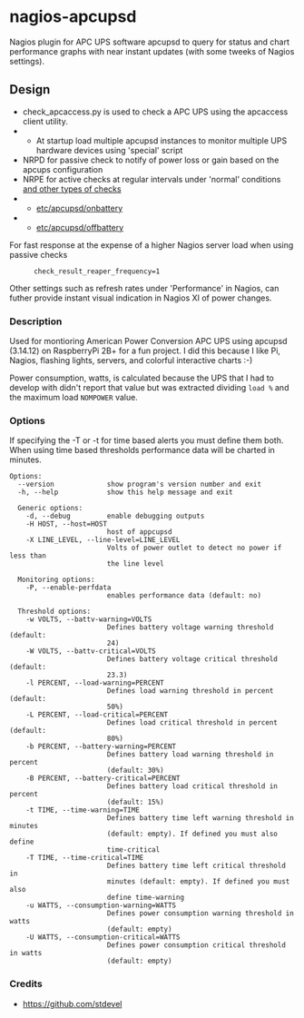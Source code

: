 # nagios-apcupsd
Nagios plugin for APC UPS software apcupsd to query for status and chart performance graphs with near instant updates (with some tweeks of Nagios settings).

## Design

* check_apcaccess.py is used to check a APC UPS using the apcaccess client utility.
* * At startup load multiple apcupsd instances to monitor multiple UPS hardware devices using 'special' script
* NRPD for passive check to notify of power loss or gain based on the apcups configuration
* NRPE for active checks at regular intervals under 'normal' conditions [and other types of checks](https://github.com/HireChrisJohnston/nagios-plugins)
* * [etc/apcupsd/onbattery](etc/apcupsd/onbattery)
* * [etc/apcupsd/offbattery](etc/apcupsd/offbattery) 

For fast response at the expense of a higher Nagios server load when using passive checks
~~~
      check_result_reaper_frequency=1
~~~
Other settings such as refresh rates under 'Performance' in Nagios, can futher provide instant visual indication in Nagios XI of power changes.


### Description
Used for montioring American Power Conversion APC UPS using apcupsd (3.14.12) on RaspberryPi 2B+ for a fun project. I did this because I like Pi, Nagios, flashing lights, servers, and colorful interactive charts :-) 

Power consumption, watts, is calculated because the UPS that I had to develop with didn't report that value but was extracted dividing `load %` and the maximum load `NOMPOWER` value.

### Options

If specifying the -T or -t  for time based alerts you must define them both. When using time based thresholds performance data will be charted in minutes.

~~~
Options:
  --version             show program's version number and exit
  -h, --help            show this help message and exit

  Generic options:
    -d, --debug         enable debugging outputs
    -H HOST, --host=HOST
                        host of appcupsd
    -X LINE_LEVEL, --line-level=LINE_LEVEL
                        Volts of power outlet to detect no power if less than
                        the line level

  Monitoring options:
    -P, --enable-perfdata
                        enables performance data (default: no)

  Threshold options:
    -w VOLTS, --battv-warning=VOLTS
                        Defines battery voltage warning threshold (default:
                        24)
    -W VOLTS, --battv-critical=VOLTS
                        Defines battery voltage critical threshold (default:
                        23.3)
    -l PERCENT, --load-warning=PERCENT
                        Defines load warning threshold in percent (default:
                        50%)
    -L PERCENT, --load-critical=PERCENT
                        Defines load critical threshold in percent (default:
                        80%)
    -b PERCENT, --battery-warning=PERCENT
                        Defines battery load warning threshold in percent
                        (default: 30%)
    -B PERCENT, --battery-critical=PERCENT
                        Defines battery load critical threshold in percent
                        (default: 15%)
    -t TIME, --time-warning=TIME
                        Defines battery time left warning threshold in minutes
                        (default: empty). If defined you must also define
                        time-critical
    -T TIME, --time-critical=TIME
                        Defines battery time left critical threshold in
                        minutes (default: empty). If defined you must also
                        define time-warning
    -u WATTS, --consumption-warning=WATTS
                        Defines power consumption warning threshold in watts
                        (default: empty)
    -U WATTS, --consumption-critical=WATTS
                        Defines power consumption critical threshold in watts
                        (default: empty)
~~~

### Credits
* https://github.com/stdevel
